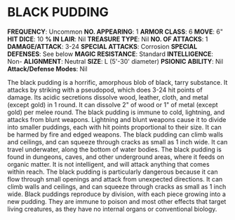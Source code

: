 # BLACK PUDDING

**FREQUENCY**: Uncommon
**NO. APPEARING**: 1
**ARMOR CLASS**: 6
**MOVE**: 6"
**HIT DICE**: 10
**% IN LAIR**: Nil
**TREASURE TYPE**: Nil
**NO. OF ATTACKS**: 1
**DAMAGE/ATTACK**: 3-24
**SPECIAL ATTACKS**: Corrosion
**SPECIAL DEFENSES**: See below
**MAGIC RESISTANCE**: Standard
**INTELLIGENCE**: Non-
**ALIGNMENT**: Neutral
**SIZE**: L (5'-30' diameter)
**PSIONIC ABILITY**: Nil
**Attack/Defense Modes**: Nil

The black pudding is a horrific, amorphous blob of black, tarry substance. It attacks by striking with a pseudopod, which does 3-24 hit points of damage. Its acidic secretions dissolve wood, leather, cloth, and metal (except gold) in 1 round. It can dissolve 2" of wood or 1" of metal (except gold) per melee round. The black pudding is immune to cold, lightning, and attacks from blunt weapons. Lightning and blunt weapons cause it to divide into smaller puddings, each with hit points proportional to their size. It can be harmed by fire and edged weapons. The black pudding can climb walls and ceilings, and can squeeze through cracks as small as 1 inch wide. It can travel underwater, along the bottom of water bodies. The black pudding is found in dungeons, caves, and other underground areas, where it feeds on organic matter. It is not intelligent, and will attack anything that comes within reach. The black pudding is particularly dangerous because it can flow through small openings and attack from unexpected directions. It can climb walls and ceilings, and can squeeze through cracks as small as 1 inch wide. Black puddings reproduce by division, with each piece growing into a new pudding. They are immune to poison and most other effects that target living creatures, as they have no internal organs or conventional biology.
